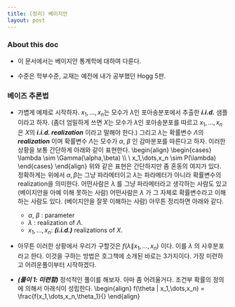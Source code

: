 ```yaml
---
title: (정리) 베이지안 
layout: post
---
```


### About this doc

- 이 문서에서는 베이지안 통계학에 대하여 다룬다.

- 수준은 학부수준, 교재는 예전에 내가 공부했던 Hogg 5판. 

### 베이즈 추론법

- 가볍게 예제로 시작하자. $x_1,\dots,x_n$는 모수가 $\lambda$인 포아송분포에서 추출한 ***i.i.d.*** 샘플이라고 하자. (좀더 엄밀하게 쓰면 $X$는 모수가 $\lambda$인 포아송분포를 따르고 $x_1,\dots,x_n$ 은 $X$의 ***i.i.d. realization*** 이라고 말해야 한다.) 그리고 $\lambda$는 확률변수 $\Lambda$의 ***realization*** 이며 확률변수 $\Lambda$는 모수가 $\alpha$, $\beta$ 인 감마분포를 따른다고 하자. 이러한 상황을 보통 간단하게 아래와 같이 표현한다. 
\begin{align}
\begin{cases}
\lambda \sim \Gamma(\alpha,\beta) \\\\ \\
x_1,\dots,x_n \sim P(\lambda)
\end{cases}
\end{align}
위와 같은 표현은 간단하지만 좀 혼동의 여지가 있다. 정확하게는 위에서 $\alpha,\beta$는 그냥 파라메터이고 $\lambda$는 파라메터가 아니라 확률변수의 realization을 의미한다. 어떤사람은 $\lambda$ 를 그냥 파라메터라고 생각하는 사람도 있고 (베이지안을 아예 이해 못하는 사람) 어떤사람은 $\lambda$ 가 그 자체로 확률변수라고 이해하는 사람도 있다. (베이지안을 잘못 이해하는 사람) 아무튼 정리하면 아래와 같다. 
  - $\alpha$, $\beta$ : parameter
  - $\lambda$ : realization of $\Lambda$. 
  - $x_1,\dots,x_n$: ***(i.i.d.)*** realizations of $X$. 

- 아무튼 이러한 상황에서 우리가 구할것은 $f(\lambda \| x_1,\dots,x_n)$ 이다. 이를 $\lambda$ 의 사후분포라고 한다. 이것을 구하는 방법은 호그책에 소개된 바로는 3가지이다. 가장 미련하고 어려운풀이부터 시작하겠다. 

- ***(풀이 1: 미련함)*** 정석적인 풀이를 해보자. 아마 좀 어려울거다. 조건부 확률의 정의에 의해서 아래식이 성립한다. 
\begin{align}
f(\theta \| x_1,\dots,x_n) = \frac{f(x_1,\dots,x_n,\theta_1}{}
\end{align}

